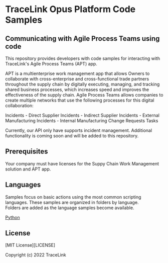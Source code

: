 # TraceLink Opus Platform Code Samples  

## Communicating with Agile Process Teams using code  

This repository provides developers with code samples for interacting with TraceLink's Agile Process Teams (APT) app.

APT is a multienterprise work management app that allows Owners to collaborate with cross-enterprise
and cross-functional trade partners throughout the supply chain by digitally executing, managing, and tracking shared
business processes, which increases speed and improves the effectiveness of the supply chain. Agile Process Teams allows
companies to create multiple networks that use the following processes for this digital collaboration:

Incidents - Direct Supplier
Incidents - Indirect Supplier
Incidents - External Manufacturing
Incidents - Internal Manufacturing
Change Requests
Tasks

Currently, our API only have supports incident management. Additional functionality is coming soon and will be added
to this repository.

## Prerequisites

Your company must have licenses for the Suppy Chain Work Management solution and APT app.

## Languages
Samples focus on basic actions using the most common scripting languages. These samples are organized in folders by language.  
Folders are added as the language samples become available.  

[Python](python/README.MD)

## License

[MIT License][LICENSE]

Copyright (c) 2022 TraceLink